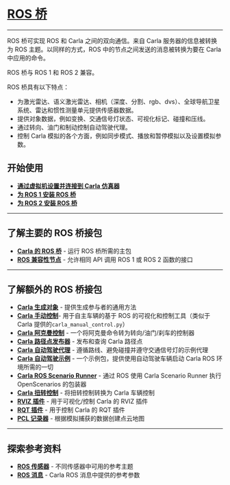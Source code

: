 # [ROS 桥](https://carla.readthedocs.io/projects/ros-bridge/en/latest/)

---

ROS 桥可实现 ROS 和 Carla 之间的双向通信。来自 Carla 服务器的信息被转换为 ROS 主题。以同样的方式，ROS 中的节点之间发送的消息被转换为要在 Carla 中应用的命令。

ROS 桥与 ROS 1 和 ROS 2 兼容。

ROS 桥具有以下特点：

- 为激光雷达、语义激光雷达、相机（深度、分割、rgb、dvs）、全球导航卫星系统、雷达和惯性测量单元提供传感器数据。
- 提供对象数据，例如变换、交通信号灯状态、可视化标记、碰撞和压线。
- 通过转向、油门和制动控制自动驾驶代理。
- 控制 Carla 模拟的各个方面，例如同步模式、播放和暂停模拟以及设置模拟参数。

## 开始使用
- [__通过虚拟机设置并连接到 Carla 仿真器__](ros/set_up_and_connect_to_carla.md)
- [__为 ROS 1 安装 ROS 桥__](ros_installation_ros1.md)
- [__为 ROS 2 安装 ROS 桥__](ros_installation_ros2.md)

---

## 了解主要的 ROS 桥接包

- [__Carla 的 ROS 桥__](run_ros.md) - 运行 ROS 桥所需的主包
- [__ROS 兼容性节点__](ros_compatibility.md) - 允许相同 API 调用 ROS 1 或 ROS 2 函数的接口

---

## 了解额外的 ROS 桥接包

- [__Carla 生成对象__](carla_spawn_objects.md) - 提供生成参与者的通用方法
- [__Carla 手动控制__](carla_manual_control.md)- 用于自主车辆的基于 ROS 的可视化和控制工具（类似于 Carla 提供的`carla_manual_control.py`）
- [__Carla 阿克曼控制__](carla_ackermann_control.md) - 一个将阿克曼命令转为转向/油门/刹车的控制器
- [__Carla 路径点发布器__](carla_waypoint.md) - 发布和查询 Carla 路径点
- [__Carla 自动驾驶代理__](carla_ad_agent.md) - 遵循路线、避免碰撞并遵守交通信号灯的示例代理
- [__Carla 自动驾驶示例__](carla_ad_demo.md) - 一个示例包，提供使用自动驾驶车辆启动 Carla ROS 环境所需的一切
- [__Carla ROS Scenario Runner__](carla_ros_scenario_runner.md) - 通过 ROS 使用 Carla Scenario Runner 执行 OpenScenarios 的包装器
- [__Carla 扭转控制__](carla_twist_to_control.md) - 将扭转控制转换为 Carla 车辆控制
- [__RVIZ 插件__](rviz_plugin.md) - 用于可视化/控制 Carla 的 RVIZ 插件
- [__RQT 插件__](rqt_plugin.md) - 用于控制 Carla 的 RQT 插件
- [__PCL 记录器__](pcl_recorder.md) - 根据模拟捕获的数据创建点云地图

---

## 探索参考资料

- [__ROS 传感器__](ros_sensors.md) - 不同传感器中可用的参考主题
- [__ROS 消息__](ros_msgs.md) - Carla ROS 消息中提供的参考参数

